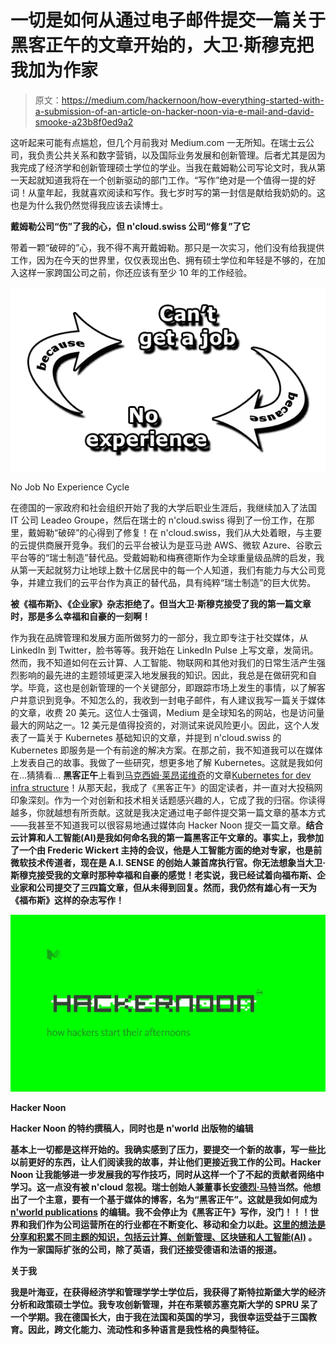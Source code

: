# 一切是如何从通过电子邮件提交一篇关于黑客正午的文章开始的，大卫·斯穆克把我加为作家

> 原文：<https://medium.com/hackernoon/how-everything-started-with-a-submission-of-an-article-on-hacker-noon-via-e-mail-and-david-smooke-a23b8f0ed9a2>

这听起来可能有点尴尬，但几个月前我对 Medium.com 一无所知。在瑞士云公司，我负责公共关系和数字营销，以及国际业务发展和创新管理。后者尤其是因为我完成了经济学和创新管理硕士学位的学业。当我在戴姆勒公司写论文时，我从第一天起就知道我将在一个创新驱动的部门工作。“写作”绝对是一个值得一提的好词！从童年起，我就喜欢阅读和写作。我七岁时写的第一封信是献给我奶奶的。这也是为什么我仍然觉得我应该去读博士。

**戴姆勒公司“伤”了我的心，但 n'cloud.swiss 公司“修复”了它**

带着一颗“破碎的”心，我不得不离开戴姆勒。那只是一次实习，他们没有给我提供工作，因为在今天的世界里，仅仅表现出色、拥有硕士学位和年轻是不够的，在加入这样一家跨国公司之前，你还应该有至少 10 年的工作经验。

![](img/a4821d2aa5857f88163cba84c63fbbf1.png)

No Job No Experience Cycle

在德国的一家政府和社会组织开始了我的大学后职业生涯后，我继续加入了法国 IT 公司 Leadeo Groupe，然后在瑞士的 n'cloud.swiss 得到了一份工作，在那里，戴姆勒“破碎”的心得到了修复！在 n'cloud.swiss，我们从大处着眼，与主要的云提供商展开竞争。我们的云平台被认为是亚马逊 AWS、微软 Azure、谷歌云平台等的“瑞士制造”替代品。受戴姆勒和梅赛德斯作为全球重量级品牌的启发，我从第一天起就努力让地球上数十亿居民中的每一个人知道，我们有能力与大公司竞争，并建立我们的云平台作为真正的替代品，具有纯粹“瑞士制造”的巨大优势。

**被《福布斯》、《企业家》杂志拒绝了。但当大卫·斯穆克接受了我的第一篇文章时，那是多么幸福和自豪的一刻啊！**

作为我在品牌管理和发展方面所做努力的一部分，我立即专注于社交媒体，从 LinkedIn 到 Twitter，脸书等等。我开始在 LinkedIn Pulse 上写文章，发简讯。然而，我不知道如何在云计算、人工智能、物联网和其他对我们的日常生活产生强烈影响的最先进的主题领域更深入地发展我的知识。因此，我总是在做研究和自学。毕竟，这也是创新管理的一个关键部分，即跟踪市场上发生的事情，以了解客户并意识到竞争。不知怎么的，我收到一封电子邮件，有人建议我写一篇关于媒体的文章，收费 20 美元。这位人士强调，Medium 是全球知名的网站，也是访问量最大的网站之一。12 美元是值得投资的，对测试来说风险更小。因此，这个人发表了一篇关于 Kubernetes 基础知识的文章，并提到 n'cloud.swiss 的 Kubernetes 即服务是一个有前途的解决方案。在那之前，我不知道我可以在媒体上发表自己的故事。我做了一些研究，想更多地了解 Kubernetes。这就是我如何在…猜猜看… **黑客正午**上看到[马克西姆·莱昂诺维奇](https://hackernoon.com/@pacavaca?source=post_header_lockup)的文章[Kubernetes for dev infra structure](https://hackernoon.com/kubernetes-for-dev-infrastructure-40b9175cb8c0)！从那天起，我成了《黑客正午》的固定读者，并一直对大投稿网印象深刻。作为一个对创新和技术相关话题感兴趣的人，它成了我的归宿。你读得越多，你就越想有所贡献。这就是我决定通过电子邮件提交第一篇文章的基本方式——我甚至不知道我可以很容易地通过媒体向 Hacker Noon 提交一篇文章。[](https://hackernoon.com/combining-cloud-computing-and-artificial-intelligence-ai-9db02226c7e3)****结合云计算和人工智能(AI)是我如何命名我的第一篇黑客正午文章的。事实上，我参加了一个由 Frederic Wickert 主持的会议，他是人工智能方面的绝对专家，也是前微软技术传道者，现在是 A.I. SENSE 的创始人兼首席执行官。你无法想象当大卫·斯穆克接受我的文章时那种幸福和自豪的感觉！老实说，我已经试着向福布斯、企业家和公司提交了三四篇文章，但从未得到回复。然而，我仍然有雄心有一天为《福布斯》这样的杂志写作！****

****![](img/61f5351f36920989a5c6980834d541fb.png)****

****Hacker Noon****

******Hacker Noon 的特约撰稿人，同时也是 n'world 出版物的编辑******

****基本上一切都是这样开始的。我确实感到了压力，要提交一个新的故事，写一些比以前更好的东西，让人们阅读我的故事，并让他们更接近我工作的公司。Hacker Noon 让我能够进一步发展我的写作技巧，同时从这样一个了不起的贡献者网络中学习。这一点没有被 n'cloud 忽视。瑞士创始人兼董事长[安德烈·马特](https://www.linkedin.com/in/andre-matter-2733121a/)当然。他想出了一个主意，要有一个基于媒体的博客，名为“黑客正午”。这就是我如何成为 [n'world publications](https://medium.com/nworld-publications) 的编辑。我不会停止为《黑客正午》写作，没门！！！世界和我们作为公司运营所在的行业都在不断变化、移动和全力以赴。[这里的想法是分享和积累不同主题的知识，包括云计算、创新管理、区块链和人工智能(AI)](http://www.digitaljournal.com/pr/3877011) 。作为一家国际扩张的公司，除了英语，我们还接受德语和法语的报道。****

******关于我******

****我是叶海亚，在获得经济学和管理学学士学位后，我获得了斯特拉斯堡大学的经济分析和政策硕士学位。我专攻创新管理，并在布莱顿苏塞克斯大学的 SPRU 呆了一个学期。我在德国长大，由于我在法国和英国的学习，我很幸运受益于三国教育。因此，跨文化能力、流动性和多种语言是我性格的典型特征。****